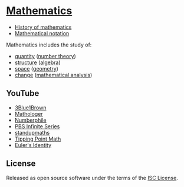 # [Mathematics](https://en.wikipedia.org/wiki/Mathematics)
- [History of mathematics](https://en.wikipedia.org/wiki/History_of_mathematics)
- [Mathematical notation](https://en.wikipedia.org/wiki/Mathematical_notation)

Mathematics includes the study of:
- [quantity](https://en.wikipedia.org/wiki/Quantity) ([number theory](https://en.wikipedia.org/wiki/Number_theory))
- [structure](https://en.wikipedia.org/wiki/Mathematical_structure) ([algebra](https://en.wikipedia.org/wiki/Algebra))
- [space](https://en.wikipedia.org/wiki/Space) ([geometry](https://en.wikipedia.org/wiki/Geometry))
- [change](https://en.wikipedia.org/wiki/Calculus) ([mathematical analysis](https://en.wikipedia.org/wiki/Mathematical_analysis))

## YouTube
- [3Blue1Brown](https://www.youtube.com/channel/UCYO_jab_esuFRV4b17AJtAw)
- [Mathologer](https://www.youtube.com/channel/UC1_uAIS3r8Vu6JjXWvastJg)
- [Numberphile](https://www.youtube.com/user/numberphile)
- [PBS Infinite Series](https://www.youtube.com/channel/UCs4aHmggTfFrpkPcWSaBN9g)
- [standupmaths](https://www.youtube.com/user/standupmaths)
- [Tipping Point Math](https://www.youtube.com/user/TippingPointMath)
- [Euler's Identity](https://www.youtube.com/watch?v=sKtloBAuP74)

## License
Released as open source software under the terms of the [ISC License](https://en.wikipedia.org/wiki/ISC_license).

